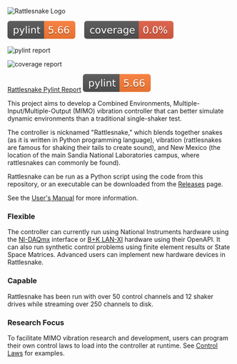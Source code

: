 ![Rattlesnake Logo](/logo/Rattlesnake_Logo_Banner.png)

![Pylint](./badges/pylint.svg) &nbsp;&nbsp;&nbsp; ![Coverage](./badges/coverage.svg)


![pylint report](https://sandialabs.github.io/rattlesnake-vibration-controller/reports/pylint/)

![coverage report](https://sandialabs.github.io/rattlesnake-vibration-controller/reports/coverage/)

[Rattlesnake Pylint Report](https://sandialabs.github.io/rattlesnake-vibration-controller/reports/pylint/) ![Pylint](./badges/pylint.svg)

This project aims to develop a Combined Environments, Multiple-Input/Multiple-Output (MIMO) vibration
controller that can better simulate dynamic environments than a traditional single-shaker test.

The controller is nicknamed "Rattlesnake," which blends together snakes (as it is written in Python programming language), 
vibration (rattlesnakes are famous for shaking their tails to create sound),
and New Mexico (the location of the main Sandia National Laboratories campus, where rattlesnakes can commonly be found).

Rattlesnake can be run as a Python script using the code from this repository, or an executable can be downloaded from the [Releases](https://github.com/sandialabs/rattlesnake-vibration-controller/releases) page.

See the [User's Manual](https://github.com/sandialabs/rattlesnake-vibration-controller/releases/download/v3.0.0/Rattlesnake.pdf) for more information.

### Flexible

The controller can currently run using National Instruments hardware using the [NI-DAQmx](https://knowledge.ni.com/KnowledgeArticleDetails?id=kA00Z000000P8baSAC&l=en-US)
interface or [B+K LAN-XI](https://www.bksv.com/en/instruments/daq-data-acquisition/lan-xi-daq-system) hardware using their OpenAPI.
It can also run synthetic control problems using finite element results or State Space Matrices.  Advanced users can implement new hardware devices in Rattlesnake.

### Capable

Rattlesnake has been run with over 50 control channels and 12 shaker drives while streaming over 250 channels to disk.

### Research Focus

To facilitate MIMO vibration research and development, users can program their own control laws to load into the controller at runtime.
See [Control Laws](https://github.com/sandialabs/rattlesnake-vibration-controller/tree/main/control_laws) for examples.
